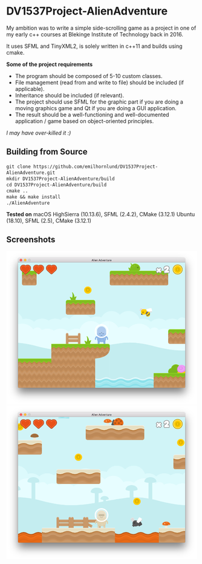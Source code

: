 # DV1537Project-AlienAdventure
My ambition was to write a simple side-scrolling game as a project in one of my early c++ courses at Blekinge Institute of Technology back in 2016.

It uses SFML and TinyXML2, is solely written in c++11 and builds using cmake.

**Some of the project requirements**
- The program should be composed of 5-10 custom classes.
- File management (read from and write to file) should be included (if applicable).
- Inheritance should be included (if relevant).
- The project should use SFML for the graphic part if you are doing a moving graphics game and Qt if you are doing a GUI application.
- The result should be a well-functioning and well-documented application / game based on object-oriented principles.

*I may have over-killed it :)*

## Building from Source

    git clone https://github.com/emilhornlund/DV1537Project-AlienAdventure.git
    mkdir DV1537Project-AlienAdventure/build
    cd DV1537Project-AlienAdventure/build
    cmake ..
    make && make install
    ./AlienAdventure

**Tested on**
macOS HighSierra (10.13.6), SFML (2.4.2), CMake (3.12.1)
Ubuntu (18.10), SFML (2.5), CMake (3.12.1)

## Screenshots

![Screenshot01](https://github.com/emilhornlund/DV1537Project-AlienAdventure/raw/master/ScreenShot01.png)
![Screenshot01](https://github.com/emilhornlund/DV1537Project-AlienAdventure/raw/master/ScreenShot02.png)